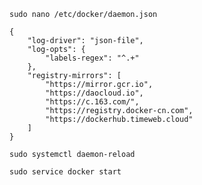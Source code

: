 ``sudo nano /etc/docker/daemon.json``

```
{
    "log-driver": "json-file",
    "log-opts": {
        "labels-regex": "^.+"
    },
    "registry-mirrors": [
        "https://mirror.gcr.io",
        "https://daocloud.io",
        "https://c.163.com/",
        "https://registry.docker-cn.com",
        "https://dockerhub.timeweb.cloud"
    ]
}
```

``sudo systemctl daemon-reload``

``sudo service docker start``
